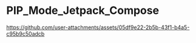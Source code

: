 # PIP_Mode_Jetpack_Compose

https://github.com/user-attachments/assets/05df9e22-2b5b-43f1-b4a5-c95b9c50adcb

